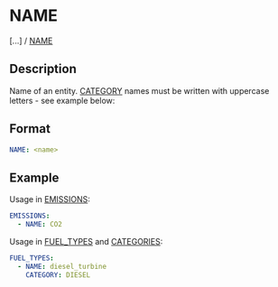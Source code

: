 # NAME

[...] /
[NAME](/about/references/keywords/NAME.md)

## Description
Name of an entity.
[CATEGORY](/about/references/keywords/CATEGORY.md) names must be written with uppercase letters - see example below:

## Format
~~~~~~~~yaml
NAME: <name>
~~~~~~~~

## Example
Usage in [EMISSIONS](/about/references/keywords/EMISSIONS.md):

~~~~~~~~yaml
EMISSIONS:
  - NAME: CO2
~~~~~~~~

Usage in [FUEL_TYPES](/about/references/keywords/FUEL_TYPES.md) and [CATEGORIES](/about/references/keywords/CATEGORY.md):

~~~~~~~~yaml
FUEL_TYPES:
  - NAME: diesel_turbine
    CATEGORY: DIESEL
~~~~~~~~
